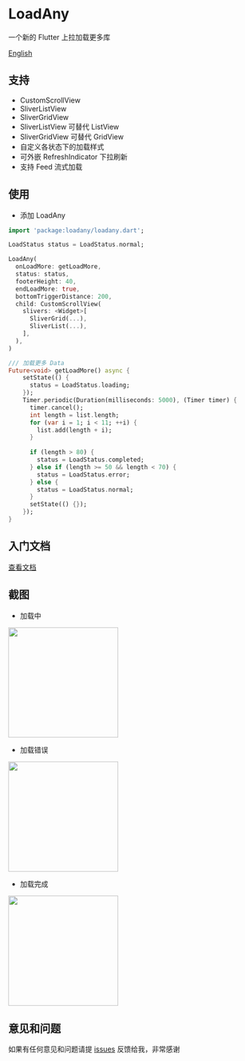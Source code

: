 # LoadAny

一个新的 Flutter 上拉加载更多库

[English](https://github.com/yy1300326388/loadany)

## 支持

* CustomScrollView
* SliverListView
* SliverGridView
* SliverListView 可替代 ListView
* SliverGridView 可替代 GridView
* 自定义各状态下的加载样式
* 可外嵌 RefreshIndicator 下拉刷新
* 支持 Feed 流式加载

## 使用

- 添加 LoadAny

```dart
import 'package:loadany/loadany.dart';
```

```dart
LoadStatus status = LoadStatus.normal;

LoadAny(
  onLoadMore: getLoadMore,
  status: status,
  footerHeight: 40,
  endLoadMore: true,
  bottomTriggerDistance: 200,
  child: CustomScrollView(
    slivers: <Widget>[
      SliverGrid(...),
      SliverList(...),
    ],
  ),
)
```

```dart
/// 加载更多 Data
Future<void> getLoadMore() async {
    setState(() {
      status = LoadStatus.loading;
    });
    Timer.periodic(Duration(milliseconds: 5000), (Timer timer) {
      timer.cancel();
      int length = list.length;
      for (var i = 1; i < 11; ++i) {
        list.add(length + i);
      }
    
      if (length > 80) {
        status = LoadStatus.completed;
      } else if (length >= 50 && length < 70) {
        status = LoadStatus.error;
      } else {
        status = LoadStatus.normal;
      }
      setState(() {});
    });
}
```

## 入门文档

[查看文档](https://github.com/yy1300326388/loadany/tree/master/example/README_CN.md)

## 截图

* 加载中

<img src="https://raw.githubusercontent.com/yy1300326388/loadany/develop/example/images/Kapture%2001.gif" width="220"/>

* 加载错误

<img src="https://raw.githubusercontent.com/yy1300326388/loadany/develop/example/images/Kapture%2002.gif" width="220"/>

* 加载完成

<img src="https://raw.githubusercontent.com/yy1300326388/loadany/develop/example/images/Kapture%2003.gif" width="220"/>

## 意见和问题

如果有任何意见和问题请提 [issues](https://github.com/yy1300326388/loadany/issues/new) 反馈给我，非常感谢